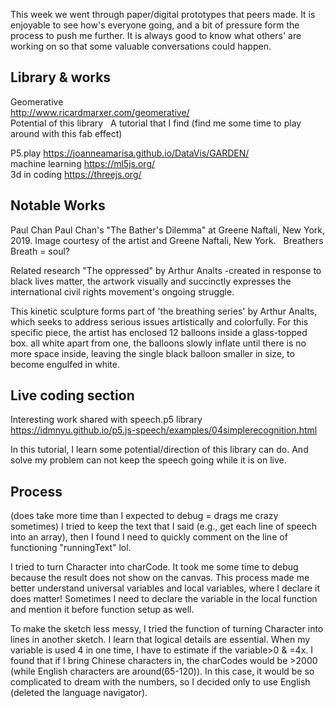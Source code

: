 This week we went through paper/digital prototypes that peers made. It is enjoyable to see how's everyone going, and a bit of pressure form the process to push me further. It is always good to know what others' are working on so that some valuable conversations could happen.

## Library & works
Geomerative </br>
http://www.ricardmarxer.com/geomerative/
</br>
Potential of this library
![]()
![]()
A tutorial that I find (find me some time to play around with this fab effect)

P5.play
https://joanneamarisa.github.io/DataVis/GARDEN/
</br>
machine learning
https://ml5js.org/
</br>
3d in coding
https://threejs.org/
</br>

## Notable Works
Paul Chan
Paul Chan's "The Bather's Dilemma" at Greene Naftali, New York, 2019. Image courtesy of the artist and Greene Naftali, New York.
![]()
![]()
Breathers
Breath = soul?

Related research
"The oppressed" by Arthur Analts -created in response to black lives matter, the artwork visually and succinctly expresses the international civil rights movement's ongoing struggle.

This kinetic sculpture forms part of 'the breathing series' by Arthur Analts, which seeks to address serious issues artistically and colorfully. For this specific piece, the artist has enclosed 12 balloons inside a glass-topped box. all white apart from one, the balloons slowly inflate until there is no more space inside, leaving the single black balloon smaller in size, to become engulfed in white. 
![]()
![]()



## Live coding section

Interesting work shared with speech.p5 library
https://idmnyu.github.io/p5.js-speech/examples/04simplerecognition.html 

In this tutorial, I learn some potential/direction of this library can do. And solve my problem can not keep the speech going while it is on live. 

## Process
(does take more time than I expected to debug = drags me crazy sometimes)
I tried to keep the text that I said (e.g., get each line of speech into an array), then I found I need to quickly comment on the line of functioning "runningText" lol.

I tried to turn Character into charCode. It took me some time to debug because the result does not show on the canvas. This process made me better understand universal variables and local variables, where I declare it does matter! Sometimes I need to declare the variable in the local function and mention it before function setup as well.

To make the sketch less messy, I tried the function of turning Character into lines in another sketch. I learn that logical details are essential. When my variable is used 4 in one time, I have to estimate if the variable>0 & =4x. I found that if I bring Chinese characters in, the charCodes would be >2000 (while English characters are around(65-120)). In this case, it would be so complicated to dream with the numbers, so I decided only to use English (deleted the language navigator).
